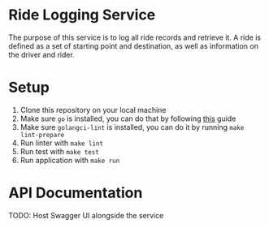 # Ride Logging Service

The purpose of this service is to log all ride records and retrieve it. A ride is defined as a set of starting point and destination, as well as information on the driver and rider.

# Setup

1. Clone this repository on your local machine
2. Make sure `go` is installed, you can do that by following [this](https://golang.org/doc/install) guide
3. Make sure `golangci-lint` is installed, you can do it by running `make lint-prepare`
4. Run linter with `make lint`
5. Run test with `make test`
6. Run application with `make run`

# API Documentation

TODO: Host Swagger UI alongside the service
